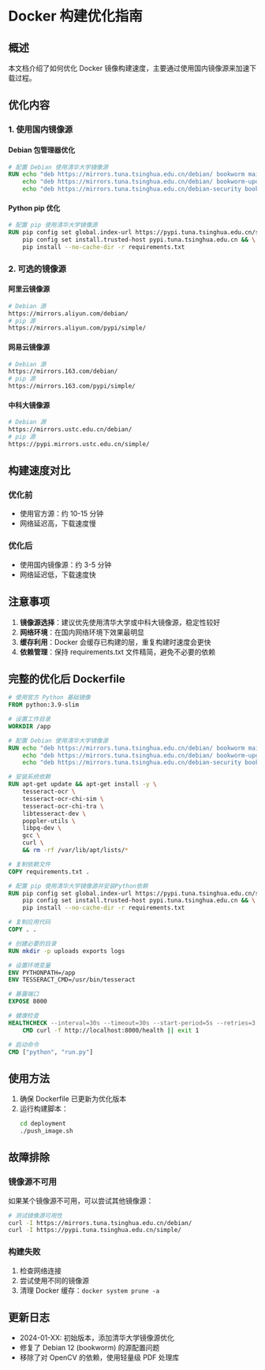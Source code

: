 # Docker 构建优化指南

## 概述

本文档介绍了如何优化 Docker 镜像构建速度，主要通过使用国内镜像源来加速下载过程。

## 优化内容

### 1. 使用国内镜像源

#### Debian 包管理器优化
```dockerfile
# 配置 Debian 使用清华大学镜像源
RUN echo "deb https://mirrors.tuna.tsinghua.edu.cn/debian/ bookworm main contrib non-free non-free-firmware" > /etc/apt/sources.list && \
    echo "deb https://mirrors.tuna.tsinghua.edu.cn/debian/ bookworm-updates main contrib non-free non-free-firmware" >> /etc/apt/sources.list && \
    echo "deb https://mirrors.tuna.tsinghua.edu.cn/debian-security bookworm-security main contrib non-free non-free-firmware" >> /etc/apt/sources.list
```

#### Python pip 优化
```dockerfile
# 配置 pip 使用清华大学镜像源
RUN pip config set global.index-url https://pypi.tuna.tsinghua.edu.cn/simple/ && \
    pip config set install.trusted-host pypi.tuna.tsinghua.edu.cn && \
    pip install --no-cache-dir -r requirements.txt
```

### 2. 可选的镜像源

#### 阿里云镜像源
```bash
# Debian 源
https://mirrors.aliyun.com/debian/
# pip 源
https://mirrors.aliyun.com/pypi/simple/
```

#### 网易云镜像源
```bash
# Debian 源
https://mirrors.163.com/debian/
# pip 源
https://mirrors.163.com/pypi/simple/
```

#### 中科大镜像源
```bash
# Debian 源
https://mirrors.ustc.edu.cn/debian/
# pip 源
https://pypi.mirrors.ustc.edu.cn/simple/
```

## 构建速度对比

### 优化前
- 使用官方源：约 10-15 分钟
- 网络延迟高，下载速度慢

### 优化后
- 使用国内镜像源：约 3-5 分钟
- 网络延迟低，下载速度快

## 注意事项

1. **镜像源选择**：建议优先使用清华大学或中科大镜像源，稳定性较好
2. **网络环境**：在国内网络环境下效果最明显
3. **缓存利用**：Docker 会缓存已构建的层，重复构建时速度会更快
4. **依赖管理**：保持 requirements.txt 文件精简，避免不必要的依赖

## 完整的优化后 Dockerfile

```dockerfile
# 使用官方 Python 基础镜像
FROM python:3.9-slim

# 设置工作目录
WORKDIR /app

# 配置 Debian 使用清华大学镜像源
RUN echo "deb https://mirrors.tuna.tsinghua.edu.cn/debian/ bookworm main contrib non-free non-free-firmware" > /etc/apt/sources.list && \
    echo "deb https://mirrors.tuna.tsinghua.edu.cn/debian/ bookworm-updates main contrib non-free non-free-firmware" >> /etc/apt/sources.list && \
    echo "deb https://mirrors.tuna.tsinghua.edu.cn/debian-security bookworm-security main contrib non-free non-free-firmware" >> /etc/apt/sources.list

# 安装系统依赖
RUN apt-get update && apt-get install -y \
    tesseract-ocr \
    tesseract-ocr-chi-sim \
    tesseract-ocr-chi-tra \
    libtesseract-dev \
    poppler-utils \
    libpq-dev \
    gcc \
    curl \
    && rm -rf /var/lib/apt/lists/*

# 复制依赖文件
COPY requirements.txt .

# 配置 pip 使用清华大学镜像源并安装Python依赖
RUN pip config set global.index-url https://pypi.tuna.tsinghua.edu.cn/simple/ && \
    pip config set install.trusted-host pypi.tuna.tsinghua.edu.cn && \
    pip install --no-cache-dir -r requirements.txt

# 复制应用代码
COPY . .

# 创建必要的目录
RUN mkdir -p uploads exports logs

# 设置环境变量
ENV PYTHONPATH=/app
ENV TESSERACT_CMD=/usr/bin/tesseract

# 暴露端口
EXPOSE 8000

# 健康检查
HEALTHCHECK --interval=30s --timeout=30s --start-period=5s --retries=3 \
    CMD curl -f http://localhost:8000/health || exit 1

# 启动命令
CMD ["python", "run.py"]
```

## 使用方法

1. 确保 Dockerfile 已更新为优化版本
2. 运行构建脚本：
   ```bash
   cd deployment
   ./push_image.sh
   ```

## 故障排除

### 镜像源不可用
如果某个镜像源不可用，可以尝试其他镜像源：

```bash
# 测试镜像源可用性
curl -I https://mirrors.tuna.tsinghua.edu.cn/debian/
curl -I https://pypi.tuna.tsinghua.edu.cn/simple/
```

### 构建失败
1. 检查网络连接
2. 尝试使用不同的镜像源
3. 清理 Docker 缓存：`docker system prune -a`

## 更新日志

- 2024-01-XX: 初始版本，添加清华大学镜像源优化
- 修复了 Debian 12 (bookworm) 的源配置问题
- 移除了对 OpenCV 的依赖，使用轻量级 PDF 处理库